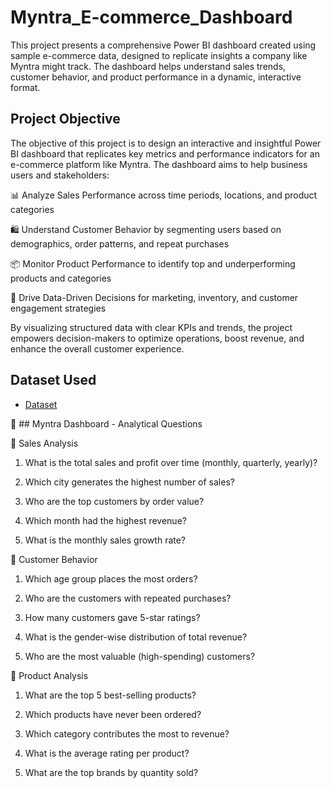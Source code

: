 # Myntra_E-commerce_Dashboard
This project presents a comprehensive Power BI dashboard created using sample e-commerce data, designed to replicate insights a company like Myntra might track. The dashboard helps understand sales trends, customer behavior, and product performance in a dynamic, interactive format.
## Project Objective
The objective of this project is to design an interactive and insightful Power BI dashboard that replicates key metrics and performance indicators for an e-commerce platform like Myntra. The dashboard aims to help business users and stakeholders:

📊 Analyze Sales Performance across time periods, locations, and product categories

🛍️ Understand Customer Behavior by segmenting users based on demographics, order patterns, and repeat purchases

📦 Monitor Product Performance to identify top and underperforming products and categories

🚀 Drive Data-Driven Decisions for marketing, inventory, and customer engagement strategies

By visualizing structured data with clear KPIs and trends, the project empowers decision-makers to optimize operations, boost revenue, and enhance the overall customer experience.

## Dataset Used
- <a href="https://github.com/Shrutikak03/Myntra_E-commerce_Dashboard/blob/main/Myntra_Mock_Dataset.xlsx">Dataset</a>

📌 ## Myntra Dashboard - Analytical Questions

🔹 Sales Analysis
1. What is the total sales and profit over time (monthly, quarterly, yearly)?

2. Which city generates the highest number of sales?

3. Who are the top customers by order value?

4. Which month had the highest revenue?

5. What is the monthly sales growth rate?

🔹 Customer Behavior
1. Which age group places the most orders?

2. Who are the customers with repeated purchases?

3. How many customers gave 5-star ratings?

4. What is the gender-wise distribution of total revenue?

5. Who are the most valuable (high-spending) customers?

🔹 Product Analysis
1. What are the top 5 best-selling products?

2. Which products have never been ordered?

3. Which category contributes the most to revenue?

4. What is the average rating per product?

5. What are the top brands by quantity sold?
